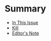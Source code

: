 # Summary

* [In This Issue](in_this_issue.md)
* [Kill](README.md)
* [Editor's Note](editors_note.md)


